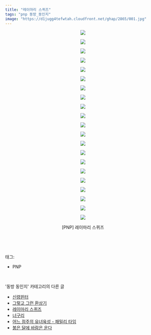 ```yaml
---
title: "레이마리 스퀴즈"
tags: "pnp 동방_동인지"
image: "https://d1jugg4tefwtah.cloudfront.net/ghap/2865/001.jpg"
---
```

<div class="article">
<p style="text-align: center; clear: none; float: none;"><img src="{{ site.imgserver11 }}/ghap/2865/001.jpg"/></p>
<p style="text-align: center; clear: none; float: none;"><img src="{{ site.imgserver11 }}/ghap/2865/002.jpg"/></p>
<p style="text-align: center; clear: none; float: none;"><img src="{{ site.imgserver11 }}/ghap/2865/003.jpg"/></p>
<p style="text-align: center; clear: none; float: none;"><img src="{{ site.imgserver11 }}/ghap/2865/004.jpg"/></p>
<p style="text-align: center; clear: none; float: none;"><img src="{{ site.imgserver11 }}/ghap/2865/005.jpg"/></p>
<p style="text-align: center; clear: none; float: none;"><img src="{{ site.imgserver11 }}/ghap/2865/006.jpg"/></p>
<p style="text-align: center; clear: none; float: none;"><img src="{{ site.imgserver11 }}/ghap/2865/007.jpg"/></p>
<p style="text-align: center; clear: none; float: none;"><img src="{{ site.imgserver11 }}/ghap/2865/008.jpg"/></p>
<p style="text-align: center; clear: none; float: none;"><img src="{{ site.imgserver11 }}/ghap/2865/009.jpg"/></p>
<p style="text-align: center; clear: none; float: none;"><img src="{{ site.imgserver11 }}/ghap/2865/010.jpg"/></p>
<p style="text-align: center; clear: none; float: none;"><img src="{{ site.imgserver11 }}/ghap/2865/011.jpg"/></p>
<p style="text-align: center; clear: none; float: none;"><img src="{{ site.imgserver11 }}/ghap/2865/012.jpg"/></p>
<p style="text-align: center; clear: none; float: none;"><img src="{{ site.imgserver11 }}/ghap/2865/013.jpg"/></p>
<p style="text-align: center; clear: none; float: none;"><img src="{{ site.imgserver11 }}/ghap/2865/014.jpg"/></p>
<p style="text-align: center; clear: none; float: none;"><img src="{{ site.imgserver11 }}/ghap/2865/015.jpg"/></p>
<p style="text-align: center; clear: none; float: none;"><img src="{{ site.imgserver11 }}/ghap/2865/016.jpg"/></p>
<p style="text-align: center; clear: none; float: none;"><img src="{{ site.imgserver11 }}/ghap/2865/017.jpg"/></p>
<p style="text-align: center; clear: none; float: none;"><img src="{{ site.imgserver11 }}/ghap/2865/018.jpg"/></p>
<p style="text-align: center; clear: none; float: none;"><img src="{{ site.imgserver11 }}/ghap/2865/019.jpg"/></p>
<p style="text-align: center; clear: none; float: none;"><img src="{{ site.imgserver11 }}/ghap/2865/020.jpg"/></p>
<p style="text-align: center; clear: none; float: none;"><img src="{{ site.imgserver11 }}/ghap/2865/021.jpg"/></p>
<p style="text-align: center; clear: none; float: none;">[PNP] 레이마리 스퀴즈</p>
<p><br/></p>
</div><br/>
<div class="tagTrail">
<p>태그: </p>
<ul>
<li>PNP</li>
</ul>
</div><br/>
<div class="another">
<p>'동방 동인지' 카테고리의 다른 글</p>
<ul>
<li><a href="/ghap_2868">신령윈터</a></li>
<li><a href="/ghap_2866">그렇고 그런 환상기</a></li>
<li><a href="/ghap_2865">레이마리 스퀴즈</a></li>
<li><a href="/ghap_2864">너구리</a></li>
<li><a href="/ghap_2863">어느 점주의 유녀육성 - 패밀리 타임</a></li>
<li><a href="/ghap_2862">붉은 달에 바람은 운다</a></li>
</ul>
</div><br/>
<div class="cb_module cb_fluid">
<div class="cb_wrt cb_profile">
</div><!-- commentList close -->
</div><br/>
